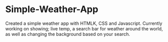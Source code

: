 # Simple-Weather-App
Created a simple weather app with HTMLK, CSS and Javascript. Currently working on showing;
live temp,
a search bar for weather around the world, 
as well as changing the background based on your search.
